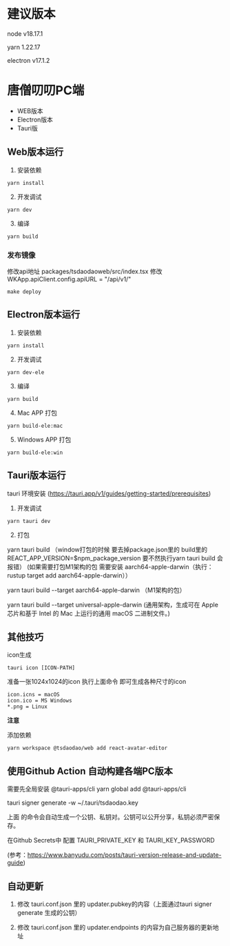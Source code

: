 
# 建议版本

node v18.17.1

yarn 1.22.17

electron v17.1.2

# 唐僧叨叨PC端

* WEB版本
* Electron版本
* Tauri版

## Web版本运行

1. 安装依赖

```shell
yarn install
```
2. 开发调试

```shell
yarn dev
```
3. 编译

```shell
yarn build
```
### 发布镜像

修改api地址  packages/tsdaodaoweb/src/index.tsx 修改 WKApp.apiClient.config.apiURL = "/api/v1/"

```shell
make deploy
```

## Electron版本运行

1. 安装依赖
```shell
yarn install
```

2. 开发调试

```shell
yarn dev-ele
```

3. 编译

```shell
yarn build
```

4. Mac APP 打包

```shell
yarn build-ele:mac
```

5. Windows APP 打包

```shell
yarn build-ele:win
```

## Tauri版本运行

tauri 环境安装 (https://tauri.app/v1/guides/getting-started/prerequisites)

1. 开发调试

```shell
yarn tauri dev
```

2. 打包

yarn tauri build
（window打包的时候 要去掉package.json里的 build里的REACT_APP_VERSION=$npm_package_version 要不然执行yarn tauri build 会报错）
(如果需要打包M1架构的包 需要安装 aarch64-apple-darwin（执行：rustup target add aarch64-apple-darwin））

yarn tauri build --target aarch64-apple-darwin （M1架构的包）

yarn tauri build --target universal-apple-darwin (通用架构，生成可在 Apple 芯片和基于 Intel 的 Mac 上运行的通用 macOS 二进制文件。)


## 其他技巧

icon生成

```shell
tauri icon [ICON-PATH]
```

准备一张1024x1024的icon 执行上面命令 即可生成各种尺寸的icon

```shell
icon.icns = macOS
icon.ico = MS Windows
*.png = Linux
```

**注意**

添加依赖

```shell
yarn workspace @tsdaodao/web add react-avatar-editor
```



 ## 使用Github Action 自动构建各端PC版本

  需要先全局安装 @tauri-apps/cli
yarn global add  @tauri-apps/cli

tauri signer generate -w ~/.tauri/tsdaodao.key

上面 的命令会自动生成一个公钥、私钥对。公钥可以公开分享，私钥必须严密保存。

在Github Secrets中 配置 TAURI_PRIVATE_KEY 和 TAURI_KEY_PASSWORD


(参考：https://www.banyudu.com/posts/tauri-version-release-and-update-guide)

 ## 自动更新

1. 修改 tauri.conf.json 里的 updater.pubkey的内容（上面通过tauri signer generate 生成的公钥）

2. 修改 tauri.conf.json 里的 updater.endpoints 的内容为自己服务器的更新地址
